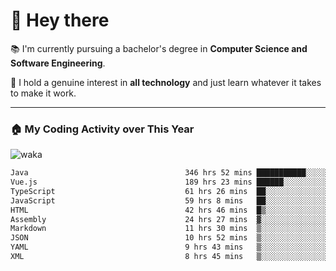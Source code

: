 # 🤖 Hey there

📚 I'm currently pursuing a bachelor's degree in **Computer Science and Software Engineering**.

🚀 I hold a genuine interest in **all technology** and just learn whatever it takes to make it work. 

---

### 🏠 My Coding Activity over This Year

![waka](https://wakatime.com/share/@9e458da8-a03c-4213-8e4b-1218d92d8f20/fb6cf146-3e76-4c0e-b99c-52117daccc34.svg)

<!--START_SECTION:waka-->

```txt
Java                                   346 hrs 52 mins ███████████░░░░░░░░░░░░░░   43.80 %
Vue.js                                 189 hrs 23 mins ██████░░░░░░░░░░░░░░░░░░░   23.91 %
TypeScript                             61 hrs 26 mins  ██░░░░░░░░░░░░░░░░░░░░░░░   07.76 %
JavaScript                             59 hrs 8 mins   ██░░░░░░░░░░░░░░░░░░░░░░░   07.47 %
HTML                                   42 hrs 46 mins  █▒░░░░░░░░░░░░░░░░░░░░░░░   05.40 %
Assembly                               24 hrs 27 mins  ▓░░░░░░░░░░░░░░░░░░░░░░░░   03.09 %
Markdown                               11 hrs 30 mins  ▒░░░░░░░░░░░░░░░░░░░░░░░░   01.45 %
JSON                                   10 hrs 52 mins  ▒░░░░░░░░░░░░░░░░░░░░░░░░   01.37 %
YAML                                   9 hrs 43 mins   ▒░░░░░░░░░░░░░░░░░░░░░░░░   01.23 %
XML                                    8 hrs 45 mins   ▒░░░░░░░░░░░░░░░░░░░░░░░░   01.11 %
```

<!--END_SECTION:waka-->